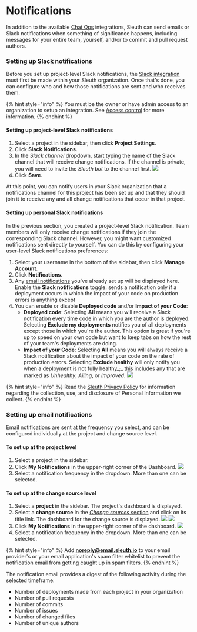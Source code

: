 # Notifications

In addition to the available [Chat Ops](integrations-1/chat-ops/) integrations, Sleuth can send emails or Slack notifications when something of significance happens, including messages for your entire team, yourself, and/or to commit and pull request authors.   

### Setting up Slack notifications

Before you set up project-level Slack notifications, the [Slack integration](integrations-1/chat-ops/slack.md#about-the-integration) must first be made within your Sleuth organization. Once that's done, you can configure who and how those notifications are sent and who receives them. 

{% hint style="info" %}
You must be the owner or have admin access to an organization to setup an integration. See [Access control](settings/access-control.md) for more information. 
{% endhint %}

#### Setting up project-level Slack notifications

1. Select a project in the sidebar, then click **Project Settings**. 
2. Click **Slack Notifications**. 
3. In the _Slack channel_ dropdown, start typing the name of the Slack channel that will receive change notifications. If the channel is private, you will need to invite the _Sleuth bot_ to the channel first.  ![](.gitbook/assets/slack-config-channels.png) 
4. Click **Save**. 

At this point, you can notify users in your Slack organization that a notifications channel for this project has been set up and that they should join it to receive any and all change notifications that occur in that project. 

#### Setting up personal Slack notifications 

In the previous section, you created a project-level Slack notification. Team members will only receive change notifications if they join the corresponding Slack channel. However, you might want customized notifications sent directly to yourself. You can do this by configuring your user-level Slack notifications preferences: 

1. Select your username in the bottom of the sidebar, then click **Manage Account**. 
2. Click **Notifications**. 
3. Any [email notifications](notifications.md#setting-up-email-notifications) you've already set up will be displayed here. Enable the **Slack notifications** toggle.  sends a notification only if a deployment occurs in which the impact of your code on production errors is anything except 
4. You can enable or disable **Deployed code** and/or **Impact of your Code**:
   * **Deployed code**: Selecting **All** means you will receive a Slack notification every time code in which you are the author is deployed.  Selecting **Exclude my deployments** notifies you of all deployments except those in which you're the author. This option is great if you're up to speed on your own code but want to keep tabs on how the rest of your team's deployments are doing. 
   * **Impact of your Code**: Selecting **All** means you will always receive a Slack notification about the impact of your code on the rate of production errors.  Selecting **Exclude healthy** will only notify you when a deployment is not fully healthy_;_ this includes any that are marked as _Unhealthy_, _Ailing_, or _Improved_.   ![](.gitbook/assets/notifications-slack-notifications-setup.png) 

{% hint style="info" %}
Read the [Sleuth Privacy Policy](https://www.sleuth.io/privacy) for information regarding the collection, use, and disclosure of Personal Information we collect.
{% endhint %}

### Setting up email notifications 

Email notifications are sent at the frequency you select, and can be configured individually at the project and change source level. 

#### To set up at the project level

1. Select a project in the sidebar. 
2. Click **My Notifications** in the upper-right corner of the Dashboard.   ![](.gitbook/assets/slack-my-notifications.png) 
3. Select a notification frequency in the dropdown. More than one can be selected.  

#### To set up at the change source level

1. Select a **project** in the sidebar. The project's dashboard is displayed. 
2. Select a **change source** in the [_Change sources_ section](dashboard-1/dashboard.md) and click on its title link. The dashboard for the change source is displayed.   ![](.gitbook/assets/change-source.png) ![](.gitbook/assets/screen-shot-2020-06-17-at-4.35.45-pm.png)  
3. Click **My Notifications** in the upper-right corner of the dashboard.   ![](.gitbook/assets/slack-my-notifications.png)
4. Select a notification frequency in the dropdown. More than one can be selected. 

{% hint style="info" %}
Add **noreply@email.sleuth.io** to your email provider's or your email application's spam filter whitelist to prevent the notification email from getting caught up in spam filters. 
{% endhint %}

The notification email provides a digest of the following activity during the selected timeframe: 

* Number of deployments made from each project in your organization
* Number of pull requests
* Number of commits
* Number of issues
* Number of changed files
* Number of unique authors 

